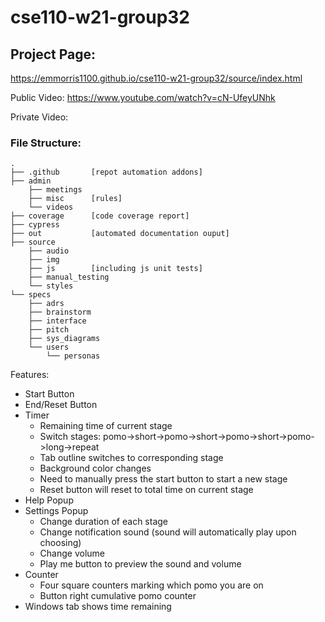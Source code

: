 # cse110-w21-group32

## Project Page:

https://emmorris1100.github.io/cse110-w21-group32/source/index.html

Public Video: https://www.youtube.com/watch?v=cN-UfeyUNhk

Private Video: 

### File Structure:

```
.
├── .github       [repot automation addons]
├── admin
    ├── meetings
    ├── misc      [rules]
    └── videos
├── coverage      [code coverage report]
├── cypress
├── out           [automated documentation ouput]
├── source
    ├── audio
    ├── img
    ├── js        [including js unit tests]
    ├── manual_testing
    └── styles
└── specs
    ├── adrs
    ├── brainstorm
    ├── interface
    ├── pitch
    ├── sys_diagrams
    └── users
        └── personas
```


Features:
- Start Button
- End/Reset Button
- Timer
  - Remaining time of current stage
  - Switch stages: pomo->short->pomo->short->pomo->short->pomo->long->repeat
  - Tab outline switches to corresponding stage
  - Background color changes
  - Need to manually press the start button to start a new stage
  - Reset button will reset to total time on current stage
- Help Popup
- Settings Popup
  - Change duration of each stage
  - Change notification sound (sound will automatically play upon choosing)
  - Change volume
  - Play me button to preview the sound and volume
- Counter
  - Four square counters marking which pomo you are on
  - Button right cumulative pomo counter
- Windows tab shows time remaining
